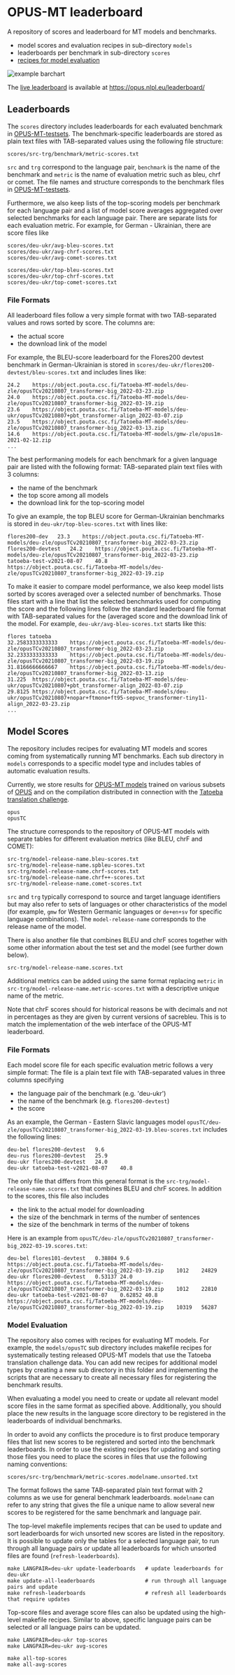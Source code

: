 
# OPUS-MT leaderboard

A repository of scores and leaderboard for MT models and benchmarks.

* model scores and evaluation recipes in sub-directory `models`
* leaderboards per benchmark in sub-directory `scores`
* [recipes for model evaluation](models/)


![example barchart](img/barchart_medium.png)

The [live leaderboard](https://opus.nlpl.eu/leaderboard/) is available at https://opus.nlpl.eu/leaderboard/




## Leaderboards

The `scores` directory includes leaderboards for each evaluated benchmark in [OPUS-MT-testsets](https://github.com/Helsinki-NLP/OPUS-MT-testsets/). The benchmark-specific leaderboards are stored as plain text files with TAB-separated values using the following file structure:

```
scores/src-trg/benchmark/metric-scores.txt
```

`src` and `trg` correspond to the language pair, `benchmark` is the name of the benchmark and `metric` is the name of evaluation metric such as bleu, chrf or comet. The file names and structure corresponds to the benchmark files in [OPUS-MT-testsets](https://github.com/Helsinki-NLP/OPUS-MT-testsets). 

Furthermore, we also keep lists of the top-scoring models per benchmark for each language pair and a list of model score averages aggregated over selected benchmarks for each language pair. There are separate lists for each evaluation metric. For example, for German - Ukrainian, there are score files like

```
scores/deu-ukr/avg-bleu-scores.txt
scores/deu-ukr/avg-chrf-scores.txt
scores/deu-ukr/avg-comet-scores.txt

scores/deu-ukr/top-bleu-scores.txt
scores/deu-ukr/top-chrf-scores.txt
scores/deu-ukr/top-comet-scores.txt
```

### File Formats

All leaderboard files follow a very simple format with two TAB-separated values and rows sorted by score. The columns are:

* the actual score
* the download link of the model

For example, the BLEU-score leaderboard for the Flores200 devtest benchmark in German-Ukrainian is stored in `scores/deu-ukr/flores200-devtest/bleu-scores.txt` and includes lines like:

```
24.2	https://object.pouta.csc.fi/Tatoeba-MT-models/deu-zle/opusTCv20210807_transformer-big_2022-03-23.zip
24.0	https://object.pouta.csc.fi/Tatoeba-MT-models/deu-zle/opusTCv20210807_transformer-big_2022-03-19.zip
23.6	https://object.pouta.csc.fi/Tatoeba-MT-models/deu-ukr/opusTCv20210807+pbt_transformer-align_2022-03-07.zip
23.5	https://object.pouta.csc.fi/Tatoeba-MT-models/deu-zle/opusTCv20210807_transformer-big_2022-03-13.zip
14.6	https://object.pouta.csc.fi/Tatoeba-MT-models/gmw-zle/opus1m-2021-02-12.zip
...
```

The best performaning models for each benchmark for a given language pair are listed with the following format: TAB-separated plain text files with 3 columns:

* the name of the benchmark
* the top score among all models
* the download link for the top-scoring model

To give an example, the top BLEU score for German-Ukrainian benchmarks is stored in `deu-ukr/top-bleu-scores.txt` with lines like:


```
flores200-dev	23.3	https://object.pouta.csc.fi/Tatoeba-MT-models/deu-zle/opusTCv20210807_transformer-big_2022-03-23.zip
flores200-devtest	24.2	https://object.pouta.csc.fi/Tatoeba-MT-models/deu-zle/opusTCv20210807_transformer-big_2022-03-23.zip
tatoeba-test-v2021-08-07	40.8	https://object.pouta.csc.fi/Tatoeba-MT-models/deu-zle/opusTCv20210807_transformer-big_2022-03-19.zip
```


To make it easier to compare model performance, we also keep model lists sorted by scores averaged over a selected number of benchmarks. Those files start with a line that list the selected benchmarks used for computing the score and the following lines follow the standard leaderboard file format with TAB-separated values for the (averaged score and the download link of the model. For example, `deu-ukr/avg-bleu-scores.txt` starts like this:


```
flores tatoeba
32.2583333333333	https://object.pouta.csc.fi/Tatoeba-MT-models/deu-zle/opusTCv20210807_transformer-big_2022-03-23.zip
32.2333333333333	https://object.pouta.csc.fi/Tatoeba-MT-models/deu-zle/opusTCv20210807_transformer-big_2022-03-19.zip
31.8166666666667	https://object.pouta.csc.fi/Tatoeba-MT-models/deu-zle/opusTCv20210807_transformer-big_2022-03-13.zip
31.225	https://object.pouta.csc.fi/Tatoeba-MT-models/deu-ukr/opusTCv20210807+pbt_transformer-align_2022-03-07.zip
29.8125	https://object.pouta.csc.fi/Tatoeba-MT-models/deu-ukr/opusTCv20210807+nopar+ftmono+ft95-sepvoc_transformer-tiny11-align_2022-03-23.zip
...
```



## Model Scores


The repository includes recipes for evaluating MT models and scores coming from systematically running MT benchmarks. 
Each sub directory in `models` corresponds to a specific model type and includes tables of automatic evaluation results.

Currently, we store results for [OPUS-MT models](https://github.com/Helsinki-NLP/Opus-MT) trained on various subsets of [OPUS](https://github.com/Helsinki-NLP/OPUS) and on the compilation distributed in connection with the [Tatoeba translation challenge](https://github.com/Helsinki-NLP/Tatoeba-Challenge/).

```
opus
opusTC
```

The structure corresponds to the repository of OPUS-MT models with separate tables for different evaluation metrics (like BLEU, chrF and COMET):

```
src-trg/model-release-name.bleu-scores.txt
src-trg/model-release-name.spbleu-scores.txt
src-trg/model-release-name.chrf-scores.txt
src-trg/model-release-name.chrf++-scores.txt
src-trg/model-release-name.comet-scores.txt
```

`src` and `trg` typically correspond to source and target language identifiers but may also refer to sets of languages or other characteristics of the model (for example, `gmw` for Western Germanic languages or `de+en+sv` for specific language combinations). The `model-release-name` corresponds to the release name of the model.

There is also another file that combines BLEU and chrF scores together with some other information about the test set and the model (see further down below).

```
src-trg/model-release-name.scores.txt
```

Additional metrics can be added using the same format replacing `metric` in `src-trg/model-release-name.metric-scores.txt` with a descriptive unique name of the metric.

Note that chrF scores should for historical reasons be with decimals and not in percentages as they are given by current versions of sacrebleu. This is to match the implementation of the web interface of the OPUS-MT leaderboard.



### File Formats

Each model score file for each specific evaluation metric follows a very simple format: The file is a plain text file with TAB-separated values in three columns specifying

* the language pair of the benchmark (e.g. 'deu-ukr')
* the name of the benchmark (e.g. `flores200-devtest`)
* the score

As an example, the German - Eastern Slavic languages model `opusTC/deu-zle/opusTCv20210807_transformer-big_2022-03-19.bleu-scores.txt` includes the following lines:

```
deu-bel	flores200-devtest	9.6
deu-rus	flores200-devtest	25.9
deu-ukr	flores200-devtest	24.0
deu-ukr	tatoeba-test-v2021-08-07	40.8
```


The only file that differs from this general format is the `src-trg/model-release-name.scores.txt` that combines BLEU and chrF scores. In addition to the scores, this file also includes

* the link to the actual model for downloading
* the size of the benchmark in terms of the number of sentences
* the size of the benchmark in terms of the number of tokens

Here is an example from `opusTC/deu-zle/opusTCv20210807_transformer-big_2022-03-19.scores.txt`:

```
deu-bel	flores101-devtest	0.38804	9.6	https://object.pouta.csc.fi/Tatoeba-MT-models/deu-zle/opusTCv20210807_transformer-big_2022-03-19.zip	1012	24829
deu-ukr	flores200-devtest	0.53137	24.0	https://object.pouta.csc.fi/Tatoeba-MT-models/deu-zle/opusTCv20210807_transformer-big_2022-03-19.zip	1012	22810
deu-ukr	tatoeba-test-v2021-08-07	0.62852	40.8	https://object.pouta.csc.fi/Tatoeba-MT-models/deu-zle/opusTCv20210807_transformer-big_2022-03-19.zip	10319	56287
```


### Model Evaluation

The repository also comes with recipes for evaluating MT models. For example, the `models/opusTC` sub directory includes makefile recipes for systematically testing released OPUS-MT models that use the Tatoeba translation challenge data. You can add new recipes for additional model types by creating a new sub directory in this folder and implementing the scripts that are necessary to create all necessary files for registering the benchmark results.

When evaluating a model you need to create or update all relevant model score files in the same format as specified above. Additionally, you should place the new results in the language score directory to be registered in the leaderboards of individual benchmarks.

In order to avoid any conflicts the procedure is to first produce temporary files that list new scores to be registered and sorted into the benchmark leaderboards. In order to use the existing recipes for updating and sorting those files you need to place the scores in files that use the following naming conventions:

```
scores/src-trg/benchmark/metric-scores.modelname.unsorted.txt
```

The format follows the same TAB-separated plain text format with 2 columns as we use for general benchmark leaderboards. `modelname` can refer to any string that gives the file a unique name to allow several new scores to be registered for the same benchmark and language pair.

The top-level makefile implements recipes that can be used to update and sort leaderboards for wich unsorted new scores are listed in the repository. It is possible to update only the tables for a selected language pair, to run through all language pairs or update all leaderboards for which unsorted files are found (`refresh-leaderboards`).

```
make LANGPAIR=deu-ukr update-leaderboards   # update leaderboards for deu-ukr
make update-all-leaderboards                # run through all language pairs and update
make refresh-leaderboards                   # refresh all leaderboards that require updates
```


Top-score files and average score files can also be updated using the high-level makefile recipes. Similar to above, specific language pairs can be selected or all language pairs can be updated.

```
make LANGPAIR=deu-ukr top-scores
make LANGPAIR=deu-ukr avg-scores

make all-top-scores
make all-avg-scores
```

